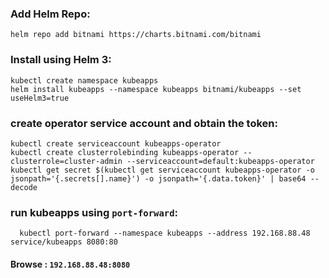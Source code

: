 ### Add Helm Repo:
```
helm repo add bitnami https://charts.bitnami.com/bitnami
```
### Install using Helm 3:
```
kubectl create namespace kubeapps
helm install kubeapps --namespace kubeapps bitnami/kubeapps --set useHelm3=true
```

### create operator service account and obtain the token:
```
kubectl create serviceaccount kubeapps-operator
kubectl create clusterrolebinding kubeapps-operator --clusterrole=cluster-admin --serviceaccount=default:kubeapps-operator
kubectl get secret $(kubectl get serviceaccount kubeapps-operator -o jsonpath='{.secrets[].name}') -o jsonpath='{.data.token}' | base64 --decode
```

### run kubeapps using ```port-forward```:
```
  kubectl port-forward --namespace kubeapps --address 192.168.88.48 service/kubeapps 8080:80
```
#### Browse : ```192.168.88.48:8080```
